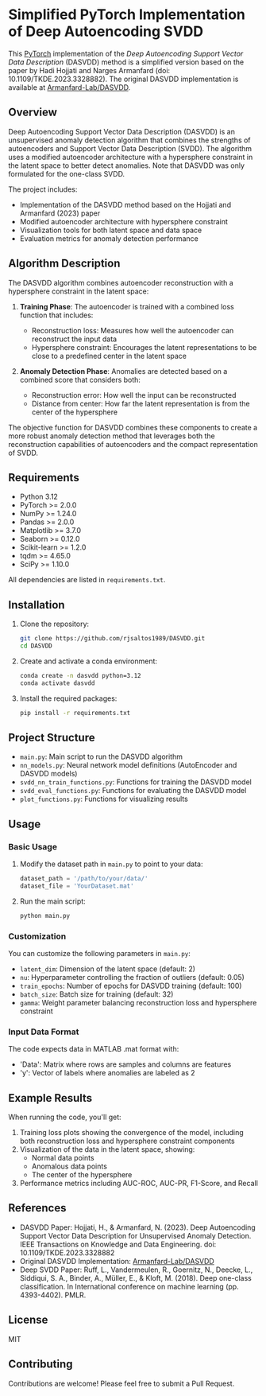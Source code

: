 # Simplified PyTorch Implementation of Deep Autoencoding SVDD

This [PyTorch](https://pytorch.org/) implementation of the *Deep Autoencoding Support Vector Data Description* (DASVDD) method is a simplified version based on the paper by Hadi Hojjati and Narges Armanfard (doi: 10.1109/TKDE.2023.3328882). The original DASVDD implementation is available at [Armanfard-Lab/DASVDD](https://github.com/Armanfard-Lab/DASVDD).

## Overview

Deep Autoencoding Support Vector Data Description (DASVDD) is an unsupervised anomaly detection algorithm that combines the strengths of autoencoders and Support Vector Data Description (SVDD). The algorithm uses a modified autoencoder architecture with a hypersphere constraint in the latent space to better detect anomalies. Note that DASVDD was only formulated for the one-class SVDD.

The project includes:
- Implementation of the DASVDD method based on the Hojjati and Armanfard (2023) paper
- Modified autoencoder architecture with hypersphere constraint
- Visualization tools for both latent space and data space
- Evaluation metrics for anomaly detection performance

## Algorithm Description

The DASVDD algorithm combines autoencoder reconstruction with a hypersphere constraint in the latent space:

1. **Training Phase**: The autoencoder is trained with a combined loss function that includes:
   - Reconstruction loss: Measures how well the autoencoder can reconstruct the input data
   - Hypersphere constraint: Encourages the latent representations to be close to a predefined center in the latent space

2. **Anomaly Detection Phase**: Anomalies are detected based on a combined score that considers both:
   - Reconstruction error: How well the input can be reconstructed
   - Distance from center: How far the latent representation is from the center of the hypersphere

The objective function for DASVDD combines these components to create a more robust anomaly detection method that leverages both the reconstruction capabilities of autoencoders and the compact representation of SVDD.

## Requirements
- Python 3.12
- PyTorch >= 2.0.0
- NumPy >= 1.24.0
- Pandas >= 2.0.0
- Matplotlib >= 3.7.0
- Seaborn >= 0.12.0
- Scikit-learn >= 1.2.0
- tqdm >= 4.65.0
- SciPy >= 1.10.0

All dependencies are listed in `requirements.txt`.

## Installation

1. Clone the repository:
   ```bash
   git clone https://github.com/rjsaltos1989/DASVDD.git
   cd DASVDD
   ```

2. Create and activate a conda environment:
   ```bash
   conda create -n dasvdd python=3.12
   conda activate dasvdd
   ```

3. Install the required packages:
   ```bash
   pip install -r requirements.txt
   ```

## Project Structure

- `main.py`: Main script to run the DASVDD algorithm
- `nn_models.py`: Neural network model definitions (AutoEncoder and DASVDD models)
- `svdd_nn_train_functions.py`: Functions for training the DASVDD model
- `svdd_eval_functions.py`: Functions for evaluating the DASVDD model
- `plot_functions.py`: Functions for visualizing results

## Usage

### Basic Usage

1. Modify the dataset path in `main.py` to point to your data:
   ```python
   dataset_path = '/path/to/your/data/'
   dataset_file = 'YourDataset.mat'
   ```

2. Run the main script:
   ```bash
   python main.py
   ```

### Customization

You can customize the following parameters in `main.py`:

- `latent_dim`: Dimension of the latent space (default: 2)
- `nu`: Hyperparameter controlling the fraction of outliers (default: 0.05)
- `train_epochs`: Number of epochs for DASVDD training (default: 100)
- `batch_size`: Batch size for training (default: 32)
- `gamma`: Weight parameter balancing reconstruction loss and hypersphere constraint

### Input Data Format

The code expects data in MATLAB .mat format with:
- 'Data': Matrix where rows are samples and columns are features
- 'y': Vector of labels where anomalies are labeled as 2

## Example Results

When running the code, you'll get:
1. Training loss plots showing the convergence of the model, including both reconstruction loss and hypersphere constraint components
2. Visualization of the data in the latent space, showing:
   - Normal data points
   - Anomalous data points
   - The center of the hypersphere
3. Performance metrics including AUC-ROC, AUC-PR, F1-Score, and Recall

## References

- DASVDD Paper: Hojjati, H., & Armanfard, N. (2023). Deep Autoencoding Support Vector Data Description for Unsupervised Anomaly Detection. IEEE Transactions on Knowledge and Data Engineering. doi: 10.1109/TKDE.2023.3328882
- Original DASVDD Implementation: [Armanfard-Lab/DASVDD](https://github.com/Armanfard-Lab/DASVDD)
- Deep SVDD Paper: Ruff, L., Vandermeulen, R., Goernitz, N., Deecke, L., Siddiqui, S. A., Binder, A., Müller, E., & Kloft, M. (2018). Deep one-class classification. In International conference on machine learning (pp. 4393-4402). PMLR.

## License

MIT

## Contributing

Contributions are welcome! Please feel free to submit a Pull Request.
